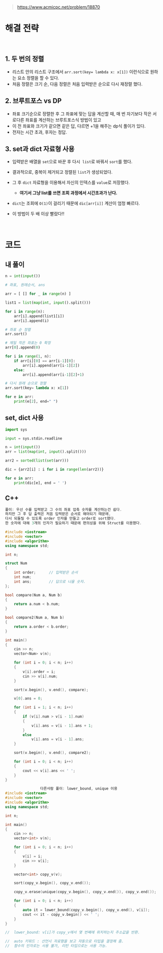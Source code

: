 > [ https://www.acmicpc.net/problem/18870 ]( https://www.acmicpc.net/problem/18870 )   

# 해결 전략

</br>

## 1.  두 번의 정렬
- 리스트 안의 리스트 구조에서 `arr.sort(key= lambda x: x[1])` 이런식으로 원하는 요소 정렬을 할 수 있다.
- 처음 정렬은 크기 순, 다음 정렬은 처음 입력받은 순으로 다시 재정렬 했다.

## 2. 브루트포스 vs DP

- 좌표 크기순으로 정렬한 후 그 좌표에 맞는 답을 계산할 때, 매 번 자기보다 작은 서로다른 좌표를 계산하는 브루트포스식 방법이 있고
- 이 전 좌표와 크기가 같으면 같은 답, 다르면 +1을 해주는 dp식 풀이가 있다.
- 전자는 시간 초과, 후자는 정답.

## 3. set과 dict 자료형 사용

- 입력받은 배열을 `set`으로 바꾼 후 다시` list`로 바꿔서 `sort`를 했다.
- 결과적으로, 중복이 제거되고 정렬된 `list`가 생성되었다.
- 그 후 `dict` 자료형을 이용해서 자신의 인덱스를 `value`로 저장했다.
    - **여기서 그냥 list를 쓰면 조회 과정에서 시간초과가 난다.**

- `dict`는 조회에 `O(1)`이 걸리기 때문에 `dic[arr[i]]` 계산이 엄청 빠르다.

- 이 방법이 두 배 이상 빨랐다!!

</br>

# 코드

## 내 풀이

```python
n = int(input())

# 좌표, 원래순서, ans

arr = [ [] for _ in range(n) ]

list1 = list(map(int, input().split()))

for i in range(n):
    arr[i].append(list1[i])
    arr[i].append(i)

# 좌표 순 정렬
arr.sort()

# 제일 작은 좌표는 0 확정
arr[0].append(0)

for i in range(1, n):
    if arr[i][0] == arr[i-1][0]:
        arr[i].append(arr[i-1][2])
    else:
        arr[i].append(arr[i-1][2]+1)

# 다시 원래 순으로 정렬
arr.sort(key= lambda x: x[1])

for e in arr:
    print(e[2], end=" ")
```

## set, dict 사용

```python
import sys

input = sys.stdin.readline

n = int(input())
arr = list(map(int, input().split()))

arr2 = sorted(list(set(arr)))

dic = {arr2[i] : i for i in range(len(arr2))}

for e in arr:
    print(dic[e], end = ' ')
```

## C++

```c++
풀이: 우선 수를 입력받고 그 수의 좌표 압축 숫자를 계산하는건 쉽다.
하지만 그 후 답 출력은 처음 입력받은 순서로 해야되기 때문에,
다시 되돌릴 수 있도록 order 인자를 만들고 order로 sort했다.
한 숫자에 대해 3개의 인자가 필요하기 때문에 편의성을 위해 Struct를 이용했다.

#include <iostream>
#include <vector>
#include <algorithm>
using namespace std;

int n;

struct Num
{
	int order;		// 입력받은 순서
	int num;		
	int ans;		// 답으로 나올 숫자.
};

bool compare(Num a, Num b)
{
	return a.num < b.num;
}

bool compare2(Num a, Num b)
{
	return a.order < b.order;
}

int main()
{
	cin >> n;
	vector<Num> v(n);

	for (int i = 0; i < n; i++)
	{
		v[i].order = i;
		cin >> v[i].num;
	}

	sort(v.begin(), v.end(), compare);

	v[0].ans = 0;

	for (int i = 1; i < n; i++)
	{
		if (v[i].num > v[i - 1].num)
		{
			v[i].ans = v[i - 1].ans + 1;
		}
		else
			v[i].ans = v[i - 1].ans;
	}

	sort(v.begin(), v.end(), compare2);

	for (int i = 0; i < n; i++)
	{
		cout << v[i].ans << ' ';
	}
}

				다른사람 풀이: lower_bound, unique 이용
#include <iostream>
#include <vector>
#include <algorithm>
using namespace std;

int n;

int main()
{
	cin >> n;
	vector<int> v(n);

	for (int i = 0; i < n; i++)
	{
		v[i] = i;
		cin >> v[i];
	}

	vector<int> copy_v(v);

	sort(copy_v.begin(), copy_v.end());

	copy_v.erase(unique(copy_v.begin(), copy_v.end()), copy_v.end());

	for (int i = 0; i < n; i++)
	{
		auto it = lower_bound(copy_v.begin(), copy_v.end(), v[i]);
		cout << it - copy_v.begin() << ' ';
	}
}

//	lower_bound: v[i]가 copy_v에서 몇 번째에 위치하는지 주소값을 반환.

//	auto 키워드 : 선언시 자료형을 보고 자동으로 타입을 결정해 줌.
//	함수의 인자로는 사용 불가, 리턴 타입으로는 사용 가능.
```